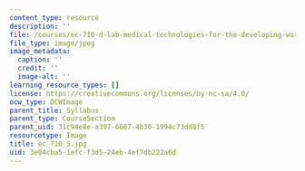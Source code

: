 ```yaml
---
content_type: resource
description: ''
file: /courses/ec-710-d-lab-medical-technologies-for-the-developing-world-spring-2010/3e04cba51efcf3d524eb4ef7db222a6d_ec_710_5.jpg
file_type: image/jpeg
image_metadata:
  caption: ''
  credit: ''
  image-alt: ''
learning_resource_types: []
license: https://creativecommons.org/licenses/by-nc-sa/4.0/
ocw_type: OCWImage
parent_title: Syllabus
parent_type: CourseSection
parent_uid: 31c94e8e-a397-6667-4b30-1994c73dd8f5
resourcetype: Image
title: ec_710_5.jpg
uid: 3e04cba5-1efc-f3d5-24eb-4ef7db222a6d
---
```


